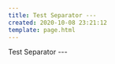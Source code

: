```yaml
---
title: Test Separator ---
created: 2020-10-08 23:21:12
template: page.html
---
```

Test Separator ---
